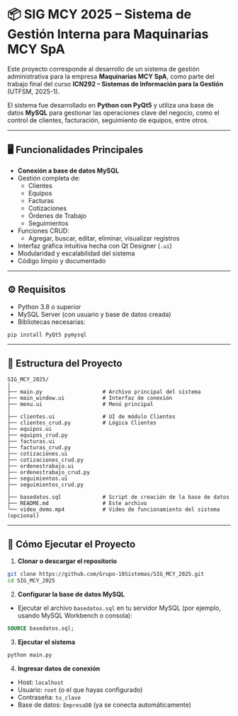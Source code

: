 # 📦 SIG MCY 2025 – Sistema de Gestión Interna para Maquinarias MCY SpA

Este proyecto corresponde al desarrollo de un sistema de gestión administrativa para la empresa **Maquinarias MCY SpA**, como parte del trabajo final del curso **ICN292 – Sistemas de Información para la Gestión** (UTFSM, 2025-1).

El sistema fue desarrollado en **Python con PyQt5** y utiliza una base de datos **MySQL** para gestionar las operaciones clave del negocio, como el control de clientes, facturación, seguimiento de equipos, entre otros.

---

## 🖥️ Funcionalidades Principales

- **Conexión a base de datos MySQL**
- Gestión completa de:
  - Clientes
  - Equipos
  - Facturas
  - Cotizaciones
  - Órdenes de Trabajo
  - Seguimientos
- Funciones CRUD:
  - Agregar, buscar, editar, eliminar, visualizar registros
- Interfaz gráfica intuitiva hecha con Qt Designer (`.ui`)
- Modularidad y escalabilidad del sistema
- Código limpio y documentado

---

## ⚙️ Requisitos

- Python 3.8 o superior
- MySQL Server (con usuario y base de datos creada)
- Bibliotecas necesarias:

```bash
pip install PyQt5 pymysql
```

---

## 🧱 Estructura del Proyecto

```
SIG_MCY_2025/
│
├── main.py                   # Archivo principal del sistema
├── main_window.ui            # Interfaz de conexión
├── menu.ui                   # Menú principal
│
├── clientes.ui               # UI de módulo Clientes
├── clientes_crud.py          # Lógica Clientes
├── equipos.ui
├── equipos_crud.py
├── facturas.ui
├── facturas_crud.py
├── cotizaciones.ui
├── cotizaciones_crud.py
├── ordenestrabajo.ui
├── ordenestrabajo_crud.py
├── seguimientos.ui
├── seguimientos_crud.py
│
├── basedatos.sql             # Script de creación de la base de datos
├── README.md                 # Este archivo
└── video_demo.mp4            # Video de funcionamiento del sistema (opcional)
```

---

## 🏁 Cómo Ejecutar el Proyecto

1. **Clonar o descargar el repositorio**

```bash
git clone https://github.com/Grupo-10Sistemas/SIG_MCY_2025.git
cd SIG_MCY_2025
```

2. **Configurar la base de datos MySQL**

- Ejecutar el archivo `basedatos.sql` en tu servidor MySQL (por ejemplo, usando MySQL Workbench o consola):

```sql
SOURCE basedatos.sql;
```

3. **Ejecutar el sistema**

```bash
python main.py
```

4. **Ingresar datos de conexión**
- Host: `localhost`
- Usuario: `root` (o el que hayas configurado)
- Contraseña: `tu_clave`
- Base de datos: `EmpresaDB` (ya se conecta automáticamente)




